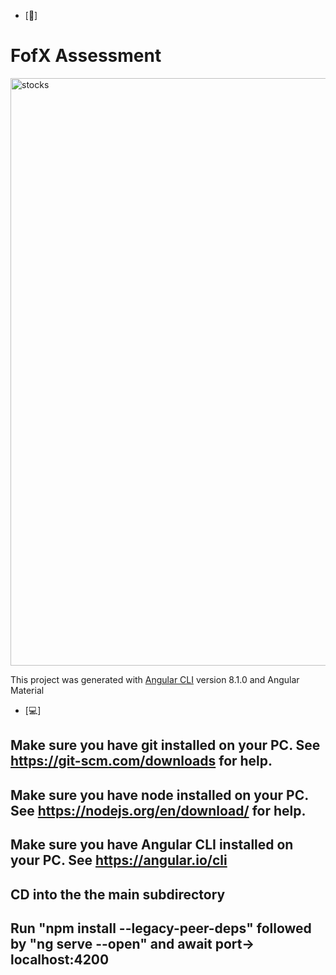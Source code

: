   * [:file_folder:]
# FofX Assessment
<img width="940" alt="stocks" src="https://user-images.githubusercontent.com/40579537/188547892-210033e1-160e-4a72-b090-774c4a6143cb.PNG">


This project was generated with [Angular CLI](https://github.com/angular/angular-cli) version 8.1.0 and Angular Material

  * [:computer:]

## Make sure you have git installed on your PC. See https://git-scm.com/downloads for help. 
## Make sure you have node installed on your PC. See https://nodejs.org/en/download/ for help. 
## Make sure you have Angular CLI installed on your PC. See https://angular.io/cli 
## CD into the the main subdirectory 
## Run "npm install --legacy-peer-deps" followed by "ng serve --open" and await port-> localhost:4200 
